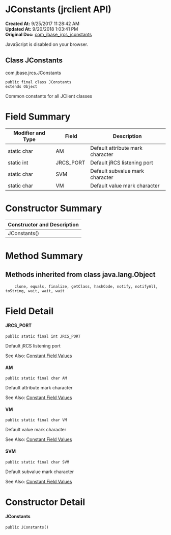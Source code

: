 # JConstants (jrclient API)

**Created At:** 9/25/2017 11:28:42 AM  
**Updated At:** 9/20/2018 1:03:41 PM  
**Original Doc:** [com_jbase_jrcs_jconstants](https://docs.jbase.com/jrcs/com_jbase_jrcs_jconstants)  

<!--<br>    try {<br>        if (location.href.indexOf('is-external=true') == -1) {<br>            parent.document.title="JConstants (jrclient   API)";<br>        }<br>    }<br>    catch(err) {<br>    }<br>//-->
JavaScript is disabled on your browser.



## Class JConstants
com.jbase.jrcs.JConstants

```
public final class JConstants
extends Object
```

Common constants for all JClient classes


# Field Summary


| Modifier and Type<br> |  Field<br> |  Description<br> |
| --- | --- | --- |
| static char<br> | AM<br> | Default attribute mark character<br> |
| static int<br> | JRCS\_PORT<br> | Default jRCS listening port<br> |
| static char<br> | SVM<br> | Default subvalue mark character<br> |
| static char<br> | VM<br> | Default value mark character<br> |






# Constructor Summary


| Constructor and Description<br> |
| --- |
| JConstants()<br> |




### 


# Method Summary



## Methods inherited from class java.lang.Object
`    clone, equals, finalize, getClass, hashCode, notify, notifyAll, toString, wait, wait, wait`

# Field Detail

#### JRCS\_PORT

```
public static final int JRCS_PORT 
```

Default jRCS listening port

See Also: [Constant Field Values](299736-constant-values)





#### AM

```
public static final char AM
```

Default attribute mark character

See Also: [Constant Field Values](299736-constant-values)

#### 


#### 


#### VM

```
public static final char VM 
```

Default value mark character

See Also: [Constant Field Values](299736-constant-values#com.jbase.jrcs.JConstants.VM)

#### 


#### 


#### SVM

```
public static final char SVM 
```

Default subvalue mark character

See Also: [Constant Field Values](299736-constant-values#com.jbase.jrcs.JConstants.SVM)







# Constructor Detail

#### JConstants

```
public JConstants()
```


